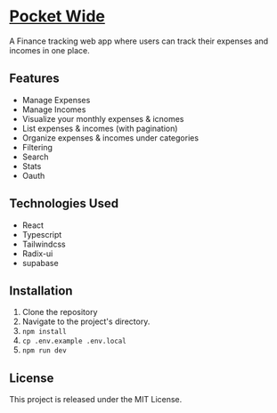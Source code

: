 # [Pocket Wide](https://pocket-wide.netlify.app/)

A Finance tracking web app where users can track their expenses and incomes in one place.

## Features

- Manage Expenses
- Manage Incomes
- Visualize your monthly expenses & icnomes
- List expenses & incomes (with pagination)
- Organize expenses & incomes under categories
- Filtering
- Search
- Stats
- Oauth

## Technologies Used

- React
- Typescript
- Tailwindcss
- Radix-ui
- supabase

## Installation

1. Clone the repository
2. Navigate to the project's directory.
3. `npm install`
4. `cp .env.example .env.local`
5. `npm run dev`

## License

This project is released under the MIT License.
